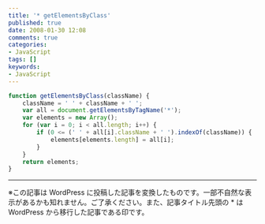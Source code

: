```yaml
---
title: '* getElementsByClass'
published: true
date: 2008-01-30 12:08
comments: true
categories:
- JavaScript
tags: []
keywords:
- JavaScript
---
```

```js
function getElementsByClass(className) {
    className = ' ' + className + ' ';
    var all = document.getElementsByTagName('*');
    var elements = new Array();
    for (var i = 0; i < all.length; i++) {
        if (0 <= (' ' + all[i].className + ' ').indexOf(className)) {
            elements[elements.length] = all[i];
        }
    }
    return elements;
}
```

---
※この記事は WordPress に投稿した記事を変換したものです。一部不自然な表示があるかも知れません。ご了承ください。また、記事タイトル先頭の * は WordPress から移行した記事である印です。
